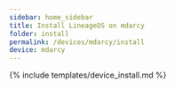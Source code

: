 ```yaml
---
sidebar: home_sidebar
title: Install LineageOS on mdarcy
folder: install
permalink: /devices/mdarcy/install
device: mdarcy
---
```

{% include templates/device_install.md %}
